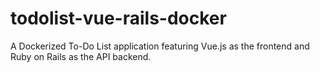 # todolist-vue-rails-docker
A Dockerized To-Do List application featuring Vue.js as the frontend and Ruby on Rails as the API backend.
